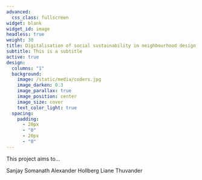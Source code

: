 ```yaml
---
advanced:
  css_class: fullscreen
widget: blank
widget_id: image
headless: true
weight: 30
title: Digitalisation of social sustainability in neighbourhood design
subtitle: This is a subtitle
active: true
design:
  columns: "1"
  background:
    image: /static/media/coders.jpg
    image_darken: 0.3
    image_parallax: true
    image_position: center
    image_size: cover
    text_color_light: true
  spacing:
    padding:
      - 20px
      - "0"
      - 20px
      - "0"
---
```

This project aims to...

Sanjay Somanath
Alexander Hollberg
Liane Thuvander

